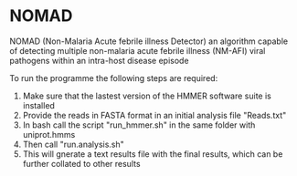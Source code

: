 # NOMAD
NOMAD (Non-Malaria Acute febrile illness Detector) an algorithm capable of detecting multiple non-malaria acute febrile illness (NM-AFI) viral pathogens within an intra-host disease episode

To run the programme the following steps are required: 
1. Make sure that the lastest version of the HMMER software suite is installed
2. Provide the reads in FASTA format in an initial analysis file "Reads.txt"
3. In bash call the script "run_hmmer.sh" in the same folder with uniprot.hmms
4. Then call "run.analysis.sh"
5. This will gnerate a text results file with the final results, which can be further collated to other results


